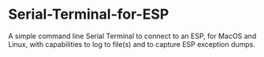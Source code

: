 # Serial-Terminal-for-ESP
A simple command line Serial Terminal to connect to an ESP, for MacOS and Linux, with capabilities to log to file(s) and to capture ESP exception dumps. 
